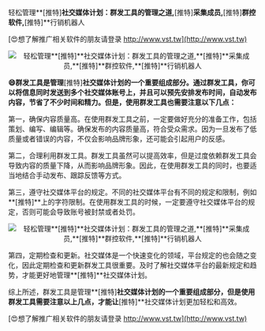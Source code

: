 轻松管理**[推特]**社交媒体计划：群发工具的管理之道,**[推特]**采集成员,**[推特]**群控软件,**[推特]**行销机器人

[😍想了解推广相关软件的朋友请登录 http://www.vst.tw](http://www.vst.tw)

 <center><img src="https://vst.tw/MP4/tuiguang/png/4.png" alt="轻松管理**[推特]**社交媒体计划：群发工具的管理之道,**[推特]**采集成员,**[推特]**群控软件,**[推特]**行销机器人"></center>

**😄群发工具是管理**[推特]**社交媒体计划的一个重要组成部分。通过群发工具，你可以将信息同时发送到多个社交媒体账号上，并且可以预先安排发布时间，自动发布内容，节省了不少时间和精力。但是，使用群发工具也需要注意以下几点：**

第一，确保内容质量高。在使用群发工具之前，一定要做好充分的准备工作，包括策划、编写、编辑等。确保发布的内容质量高，符合受众需求。因为一旦发布了低质量或者错误的内容，不仅会影响品牌形象，还可能会引起用户的反感。

第二，合理利用群发工具。群发工具虽然可以提高效率，但是过度依赖群发工具会导致内容的质量下降，从而影响品牌形象。因此，在使用群发工具的同时，也要适当地结合手动发布、跟踪反馈等方式。

第三，遵守社交媒体平台的规定。不同的社交媒体平台有不同的规定和限制，例如**[推特]**上的字符限制。在使用群发工具的时候，一定要遵守社交媒体平台的规定，否则可能会导致账号被封禁或者处罚。

 <center><img src="https://vst.tw/MP4/tuiguang/png/0.png" alt="轻松管理**[推特]**社交媒体计划：群发工具的管理之道,**[推特]**采集成员,**[推特]**群控软件,**[推特]**行销机器人"></center>

第四，定期检查和更新。社交媒体是一个快速变化的领域，平台规定的也会随之变化，因此定期检查和更新群发工具很重要。及时了解社交媒体平台的最新规定和趋势，才能更好地管理**[推特]**社交媒体计划。

综上所述，群发工具是管理**[推特]**社交媒体计划的一个重要组成部分，但是使用群发工具需要注意以上几点，才能让**[推特]**社交媒体计划更加轻松和高效。

[😍想了解推广相关软件的朋友请登录 http://www.vst.tw](http://www.vst.tw)



